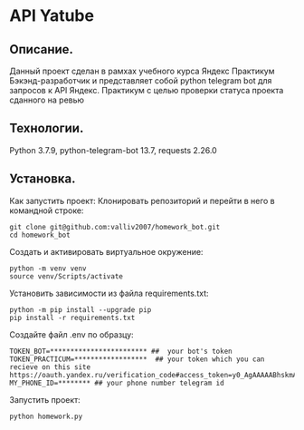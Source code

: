 # API Yatube
## Описание.
Данный проект сделан в рамхах учебного курса Яндекс Практикум Бэкэнд-разработчик и представляет собой python telegram bot для запросов к API Яндекс. Практикум с целью проверки статуса проекта сданного на ревью

## Технологии.
Python 3.7.9,
python-telegram-bot 13.7, 
requests 2.26.0

## Установка.
Как запустить проект:
Клонировать репозиторий и перейти в него в командной строке:

```
git clone git@github.com:valliv2007/homework_bot.git
cd homework_bot
```
Cоздать и активировать виртуальное окружение:
```
python -m venv venv
source venv/Scripts/activate
```
Установить зависимости из файла requirements.txt:
```
python -m pip install --upgrade pip
pip install -r requirements.txt
```
Создайте файл .env по образцу:
```
TOKEN_BOT=************************ ##  your bot's token
TOKEN_PRACTICUM=******************  ## your token which you can recieve on this site https://oauth.yandex.ru/verification_code#access_token=y0_AgAAAAABhskmAAYckQAAAADU_7oz9dzhkySnRv6JULZa3gmbLRZB41g&token_type=bearer&expires_in=2391769
MY_PHONE_ID=******** ## your phone number telegram id
```
Запустить проект:
```
python homework.py
```
